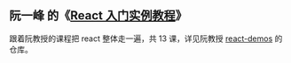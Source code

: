 ## 阮一峰 的《[React 入门实例教程][1]》

跟着阮教授的课程把 react 整体走一遍，共 13 课，详见阮教授 [react-demos][2] 的仓库。



[1]: http://www.ruanyifeng.com/blog/2015/03/react.html "React 入门实例教程"
[2]: https://github.com/ruanyf/react-demos "a collection of simple demos of React.js"